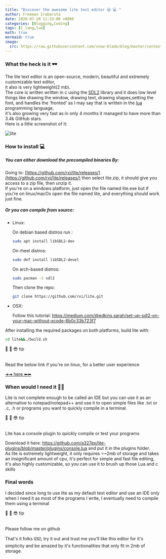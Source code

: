 ```yaml
---
title: "Discover the awesome lite text editor 😃 💻 "
author: Freeman Irabaruta
date: 2020-07-20 11:33:00 +0800
categories: [Blogging,Coding]
tags: [C_lang,lua]
math: true
mermaid: true
image:
  src: https://raw.githubusercontent.com/snow-blade/blog/master/content/assets/lite.png
---
```


### What the heck is it  🕶

The lite text editor is an open-source, modern, beautiful and extremely customizable text editor,<br/> it also is very lightweight(2 mb).<br/> The core is written written in c using the [SDL2]() library and it does low level things like drawing the window, drawing text, drawing shapes,setting the font, and handles the 'fronted' as I may say that is written in the [lua](https://www.lua.org/) programming language,<br/> it's also growing very fast as in only 4 months it managed to have more than 3.4k GitHub stars.
<br/>
Here is a little screenshot of it:

![lite](https://raw.githubusercontent.com/snow-blade/blog/master/content/assets/lite.png)

### How to install 💻

##### You can either download the precompiled binaries By:

  Going to: [https://github.com/rxi/lite/releases/](https://github.com/rxi/lite/releases/) then select lite.zip, it should give you access to a zip file, then unzip it.<br/>
  If you're on a windows platform, just open the file named lite.exe but if you're on linux/macOs open the file named lite, and everything should work just fine.

##### Or you can compile from source: 

- Linux:

  On debian based distros run :

  ```bash
  sudo apt install libSDL2-dev
  ```

  On rheel distros:

  ```bash
  sudo dnf install libSDL2-devel
  ```

  On arch-based distros:

  ```bash
  sudo pacman -S sdl2
  ```

  Then clone the repo:

  

  ```bash
  git clone https://github.com/rxi/lite.git
  ```

- OSX:

  Follow this tutorial: https://medium.com/@edkins.sarah/set-up-sdl2-on-your-mac-without-xcode-6b0c33b723f7

After installing the required packages on both platforms, build lite with:

  ```bash
  cd lite&&./build.sh
  ```

   <p class='tip'>  <div class="tip-header">📓 📝 😎 tip</div> <br />  <br />Read the below link if you're on linux, for a better user experience</p> 
 <a href="https://github.com/rxi/lite/issues/134"> ➜➜ here ⬅⬅ </a>

### When would I need it 📑📑

Lite is not complete enough to be called an IDE but you can use it as an alternative to notepad/notepad++ and use it to open simple files like .txt or .c, .h or programs you want to quickly compile in a terminal.

<p class='tip'> <div class="tip-header">📓 📝 😎 tip</div> <br />  <br /> Lite has a console plugin to quickly compile or test your programs </p>
Download it here: <a href="https://github.com/a327ex/lite-plugins/blob/master/plugins/console.lua">https://github.com/a327ex/lite-plugins/blob/master/plugins/console.lua</a> and put it in the plugins folder.<br/>
As lite is extremely lightweight, it only requires =~2mb of storage and takes an insignificant amount of cpu, it's perfect for simple and fast file editing, it's also highly customizable, so you can use it to brush up those Lua and c skills

### Final words

I decided since long to use lite as my default text editor and use an IDE only when I need it as most of the programs I write, I eventually need to compile them using a terminal

<p class='tip'>  <div class="tip-header">📓 📝 😎 tip</div> <br />  <br />Please follow me on github<p>
That's it folks ☑️☑️, try it out and trust me you'll like this editor for it's simplicity and be amazed by it's functionalities that only fit  in 2mb of storage.









